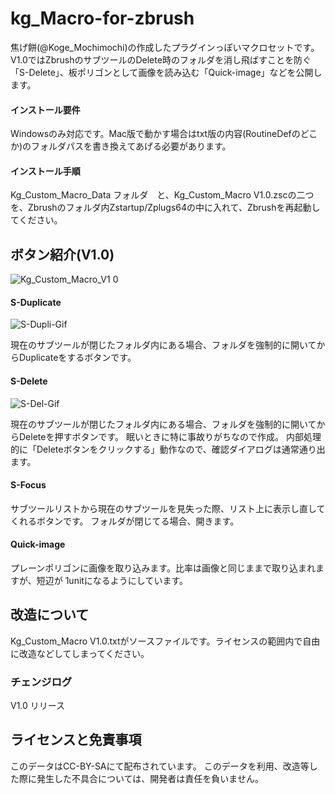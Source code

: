 # kg_Macro-for-zbrush
焦げ餅(@Koge_Mochimochi)の作成したプラグインっぽいマクロセットです。
V1.0ではZbrushのサブツールのDelete時のフォルダを消し飛ばすことを防ぐ「S-Delete」、板ポリゴンとして画像を読み込む「Quick-image」などを公開します。

#### インストール要件
Windowsのみ対応です。Mac版で動かす場合はtxt版の内容(RoutineDefのどこか)のフォルダパスを書き換えてあげる必要があります。

#### インストール手順
Kg_Custom_Macro_Data フォルダ　と、Kg_Custom_Macro V1.0.zscの二つを、Zbrushのフォルダ内Zstartup/Zplugs64の中に入れて、Zbrushを再起動してください。

## ボタン紹介(V1.0)
![Kg_Custom_Macro_V1 0](https://github.com/P0clnApa/kg_Macro-for-zbrush/assets/17403397/83da87c9-7611-4f88-8c45-c810ed720133)

#### S-Duplicate
![S-Dupli-Gif](https://github.com/P0clnApa/kg_Macro-for-zbrush/assets/17403397/58353fda-3825-4018-991c-ac27700c4945)

  現在のサブツールが閉じたフォルダ内にある場合、フォルダを強制的に開いてからDuplicateをするボタンです。

#### S-Delete
![S-Del-Gif](https://github.com/P0clnApa/kg_Macro-for-zbrush/assets/17403397/5bddd652-2954-4ec7-baa9-5291b2df22f2)

  現在のサブツールが閉じたフォルダ内にある場合、フォルダを強制的に開いてからDeleteを押すボタンです。 眠いときに特に事故りがちなので作成。
内部処理的に「Deleteボタンをクリックする」動作なので、確認ダイアログは通常通り出ます。

#### S-Focus
サブツールリストから現在のサブツールを見失った際、リスト上に表示し直してくれるボタンです。
フォルダが閉じてる場合、開きます。

#### Quick-image
プレーンポリゴンに画像を取り込みます。比率は画像と同じままで取り込まれますが、短辺が 1unitになるようにしています。

## 改造について

Kg_Custom_Macro V1.0.txtがソースファイルです。ライセンスの範囲内で自由に改造などしてしまってください。

### チェンジログ
V1.0 リリース

## ライセンスと免責事項

このデータはCC-BY-SAにて配布されています。
このデータを利用、改造等した際に発生した不具合については、開発者は責任を負いません。

